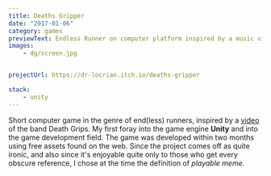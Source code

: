 ```yaml
---
title: Deaths Gripper
date: "2017-01-06"
category: games
previewText: Endless Runner on computer platform inspired by a music video.
images:
    - dg/screen.jpg


projectUrl: https://dr-locrian.itch.io/deaths-gripper

stack:
    - unity
---
```

Short computer game in the genre of end(less) runners, inspired by a [video](https://www.youtube.com/watch?v=uqcTVVUFnKQ) of the band Death Grips. My first foray into the game engine **Unity** and into the game development field. The game was developed within two months using free assets found on the web. Since the project comes off as quite ironic, and also since it\'s enjoyable quite only to those who get every obscure reference, I chose at the time the definition of *playable meme*.